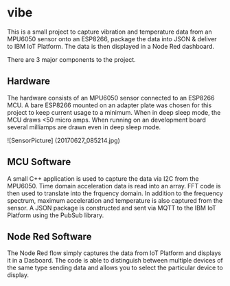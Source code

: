 # vibe

This is a small project to capture vibration and temperature data from an MPU6050 sensor onto an ESP8266, package the data into JSON & deliver to IBM IoT Platform.  The data is then displayed in a Node Red dashboard.

There are 3 major components to the project.

Hardware
--------
The hardware consists of an MPU6050 sensor connected to an ESP8266 MCU.  A bare ESP8266 mounted on an adapter plate was chosen for this project to keep current usage to a minimum.  When in deep sleep mode, the MCU draws <50 micro amps.  When running on an development board several milliamps are drawn even in deep sleep mode.

![SensorPicture] (20170627_085214.jpg)

MCU Software
------------
A small C++ application is used to capture the data via I2C from the MPU6050.  Time domain acceleration data is read into an array.  FFT code is then used to translate into the frquency domain.  In addition to the frequency spectrum, maximum acceleration and temperature is also captured from the sensor.  A JSON package is constructed and sent via MQTT to the IBM IoT Platform using the PubSub library.

Node Red Software
-----------------
The Node Red flow simply captures the data from IoT Platform and displays it in a Dasboard.  The code is able to distinguish between multiple devices of the same type sending data and allows you to select the particular device to display.

